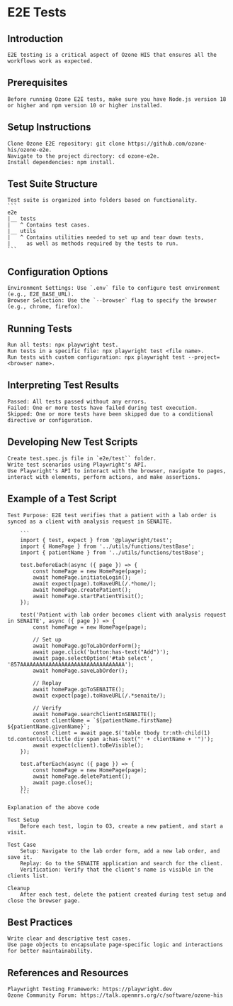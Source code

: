 # E2E Tests

## Introduction
    E2E testing is a critical aspect of Ozone HIS that ensures all the workflows work as expected.

## Prerequisites
    Before running Ozone E2E tests, make sure you have Node.js version 18 or higher and npm version 10 or higher installed.

## Setup Instructions
    Clone Ozone E2E repository: git clone https://github.com/ozone-his/ozone-e2e.
    Navigate to the project directory: cd ozone-e2e.
    Install dependencies: npm install.

## Test Suite Structure
    Test suite is organized into folders based on functionality.
    ```
    e2e
    |__ tests
    |   ^ Contains test cases.
    |__ utils
    |   ^ Contains utilities needed to set up and tear down tests,
    |     as well as methods required by the tests to run.
    ```

## Configuration Options
    Environment Settings: Use `.env` file to configure test environment (e.g., E2E_BASE_URL).
    Browser Selection: Use the `--browser` flag to specify the browser (e.g., chrome, firefox).

## Running Tests
    Run all tests: npx playwright test.
    Run tests in a specific file: npx playwright test <file name>.
    Run tests with custom configuration: npx playwright test --project=<browser name>.

## Interpreting Test Results
    Passed: All tests passed without any errors.
    Failed: One or more tests have failed during test execution.
    Skipped: One or more tests have been skipped due to a conditional directive or configuration.

## Developing New Test Scripts
    Create test.spec.js file in `e2e/test`` folder.
    Write test scenarios using Playwright's API.
    Use Playwright's API to interact with the browser, navigate to pages, interact with elements, perform actions, and make assertions.

## Example of a Test Script
    Test Purpose: E2E test verifies that a patient with a lab order is synced as a client with analysis request in SENAITE.

        ```
        import { test, expect } from '@playwright/test';
        import { HomePage } from '../utils/functions/testBase';
        import { patientName } from '../utils/functions/testBase';

        test.beforeEach(async ({ page }) => {
            const homePage = new HomePage(page);
            await homePage.initiateLogin();
            await expect(page).toHaveURL(/.*home/);
            await homePage.createPatient();
            await homePage.startPatientVisit();
        });

        test('Patient with lab order becomes client with analysis request in SENAITE', async ({ page }) => {
            const homePage = new HomePage(page);

            // Set up
            await homePage.goToLabOrderForm();
            await page.click('button:has-text("Add")');
            await page.selectOption('#tab select', '857AAAAAAAAAAAAAAAAAAAAAAAAAAAAAAAAA');
            await homePage.saveLabOrder();

            // Replay
            await homePage.goToSENAITE();
            await expect(page).toHaveURL(/.*senaite/);

            // Verify
            await homePage.searchClientInSENAITE();
            const clientName = `${patientName.firstName} ${patientName.givenName}`;
            const client = await page.$('table tbody tr:nth-child(1) td.contentcell.title div span a:has-text("' + clientName + '")');
            await expect(client).toBeVisible();
        });

        test.afterEach(async ({ page }) => {
            const homePage = new HomePage(page);
            await homePage.deletePatient();
            await page.close();
        });
        ```

    Explanation of the above code

    Test Setup
        Before each test, login to O3, create a new patient, and start a visit.

    Test Case
        Setup: Navigate to the lab order form, add a new lab order, and save it.
        Replay: Go to the SENAITE application and search for the client.
        Verification: Verify that the client's name is visible in the clients list.

    Cleanup
        After each test, delete the patient created during test setup and close the browser page.

## Best Practices
    Write clear and descriptive test cases.
    Use page objects to encapsulate page-specific logic and interactions for better maintainability.

## References and Resources
    Playwright Testing Framework: https://playwright.dev
    Ozone Community Forum: https://talk.openmrs.org/c/software/ozone-his
